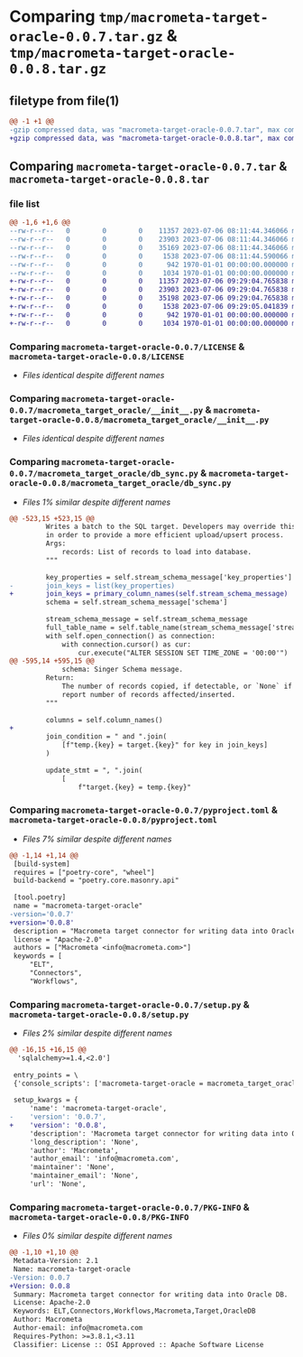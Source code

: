 # Comparing `tmp/macrometa-target-oracle-0.0.7.tar.gz` & `tmp/macrometa-target-oracle-0.0.8.tar.gz`

## filetype from file(1)

```diff
@@ -1 +1 @@
-gzip compressed data, was "macrometa-target-oracle-0.0.7.tar", max compression
+gzip compressed data, was "macrometa-target-oracle-0.0.8.tar", max compression
```

## Comparing `macrometa-target-oracle-0.0.7.tar` & `macrometa-target-oracle-0.0.8.tar`

### file list

```diff
@@ -1,6 +1,6 @@
--rw-r--r--   0        0        0    11357 2023-07-06 08:11:44.346066 macrometa-target-oracle-0.0.7/LICENSE
--rw-r--r--   0        0        0    23903 2023-07-06 08:11:44.346066 macrometa-target-oracle-0.0.7/macrometa_target_oracle/__init__.py
--rw-r--r--   0        0        0    35169 2023-07-06 08:11:44.346066 macrometa-target-oracle-0.0.7/macrometa_target_oracle/db_sync.py
--rw-r--r--   0        0        0     1538 2023-07-06 08:11:44.590066 macrometa-target-oracle-0.0.7/pyproject.toml
--rw-r--r--   0        0        0      942 1970-01-01 00:00:00.000000 macrometa-target-oracle-0.0.7/setup.py
--rw-r--r--   0        0        0     1034 1970-01-01 00:00:00.000000 macrometa-target-oracle-0.0.7/PKG-INFO
+-rw-r--r--   0        0        0    11357 2023-07-06 09:29:04.765838 macrometa-target-oracle-0.0.8/LICENSE
+-rw-r--r--   0        0        0    23903 2023-07-06 09:29:04.765838 macrometa-target-oracle-0.0.8/macrometa_target_oracle/__init__.py
+-rw-r--r--   0        0        0    35198 2023-07-06 09:29:04.765838 macrometa-target-oracle-0.0.8/macrometa_target_oracle/db_sync.py
+-rw-r--r--   0        0        0     1538 2023-07-06 09:29:05.041839 macrometa-target-oracle-0.0.8/pyproject.toml
+-rw-r--r--   0        0        0      942 1970-01-01 00:00:00.000000 macrometa-target-oracle-0.0.8/setup.py
+-rw-r--r--   0        0        0     1034 1970-01-01 00:00:00.000000 macrometa-target-oracle-0.0.8/PKG-INFO
```

### Comparing `macrometa-target-oracle-0.0.7/LICENSE` & `macrometa-target-oracle-0.0.8/LICENSE`

 * *Files identical despite different names*

### Comparing `macrometa-target-oracle-0.0.7/macrometa_target_oracle/__init__.py` & `macrometa-target-oracle-0.0.8/macrometa_target_oracle/__init__.py`

 * *Files identical despite different names*

### Comparing `macrometa-target-oracle-0.0.7/macrometa_target_oracle/db_sync.py` & `macrometa-target-oracle-0.0.8/macrometa_target_oracle/db_sync.py`

 * *Files 1% similar despite different names*

```diff
@@ -523,15 +523,15 @@
         Writes a batch to the SQL target. Developers may override this method
         in order to provide a more efficient upload/upsert process.
         Args:
             records: List of records to load into database.
         """
 
         key_properties = self.stream_schema_message['key_properties']
-        join_keys = list(key_properties)
+        join_keys = primary_column_names(self.stream_schema_message)
         schema = self.stream_schema_message['schema']
 
         stream_schema_message = self.stream_schema_message
         full_table_name = self.table_name(stream_schema_message['stream'], is_temporary=False)
         with self.open_connection() as connection:
             with connection.cursor() as cur:
                 cur.execute("ALTER SESSION SET TIME_ZONE = '00:00'")
@@ -595,14 +595,15 @@
             schema: Singer Schema message.
         Return:
             The number of records copied, if detectable, or `None` if the API does not
             report number of records affected/inserted.
         """
 
         columns = self.column_names()
+
         join_condition = " and ".join(
             [f"temp.{key} = target.{key}" for key in join_keys]
         )
 
         update_stmt = ", ".join(
             [
                 f"target.{key} = temp.{key}"
```

### Comparing `macrometa-target-oracle-0.0.7/pyproject.toml` & `macrometa-target-oracle-0.0.8/pyproject.toml`

 * *Files 7% similar despite different names*

```diff
@@ -1,14 +1,14 @@
 [build-system]
 requires = ["poetry-core", "wheel"]
 build-backend = "poetry.core.masonry.api"
 
 [tool.poetry]
 name = "macrometa-target-oracle"
-version='0.0.7'
+version='0.0.8'
 description = "Macrometa target connector for writing data into Oracle DB."
 license = "Apache-2.0"
 authors = ["Macrometa <info@macrometa.com>"]
 keywords = [
     "ELT",
     "Connectors",
     "Workflows",
```

### Comparing `macrometa-target-oracle-0.0.7/setup.py` & `macrometa-target-oracle-0.0.8/setup.py`

 * *Files 2% similar despite different names*

```diff
@@ -16,15 +16,15 @@
  'sqlalchemy>=1.4,<2.0']
 
 entry_points = \
 {'console_scripts': ['macrometa-target-oracle = macrometa_target_oracle:main']}
 
 setup_kwargs = {
     'name': 'macrometa-target-oracle',
-    'version': '0.0.7',
+    'version': '0.0.8',
     'description': 'Macrometa target connector for writing data into Oracle DB.',
     'long_description': 'None',
     'author': 'Macrometa',
     'author_email': 'info@macrometa.com',
     'maintainer': 'None',
     'maintainer_email': 'None',
     'url': 'None',
```

### Comparing `macrometa-target-oracle-0.0.7/PKG-INFO` & `macrometa-target-oracle-0.0.8/PKG-INFO`

 * *Files 0% similar despite different names*

```diff
@@ -1,10 +1,10 @@
 Metadata-Version: 2.1
 Name: macrometa-target-oracle
-Version: 0.0.7
+Version: 0.0.8
 Summary: Macrometa target connector for writing data into Oracle DB.
 License: Apache-2.0
 Keywords: ELT,Connectors,Workflows,Macrometa,Target,OracleDB
 Author: Macrometa
 Author-email: info@macrometa.com
 Requires-Python: >=3.8.1,<3.11
 Classifier: License :: OSI Approved :: Apache Software License
```

